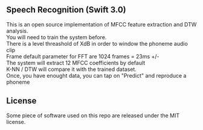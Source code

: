 ## Speech Recognition (Swift 3.0)
This is an open source implementation of MFCC feature extraction and DTW analysis. <br />
You will need to train the system before. <br />
There is a level threashold of XdB in order to window the phoneme audio clip <br />
Frame default parameter for FFT are 1024 frames = 23ms +/- <br />
The system will extract 12 MFCC coefficients by default <br />
K-NN / DTW will compare it with the trained dataset. <br />
Once, you have enought data, you can tap on "Predict" and reproduce a phoneme <br />
## License
Some piece of software used on this repo are released under the MIT license. <br />
